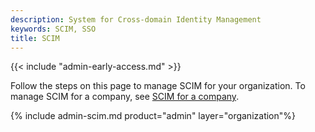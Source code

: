 ```yaml
---
description: System for Cross-domain Identity Management
keywords: SCIM, SSO
title: SCIM
---
```


{{< include "admin-early-access.md" >}}

Follow the steps on this page to manage SCIM for your organization. To manage SCIM for a company, see [SCIM for a company](/admin/company/settings/scim/).

{% include admin-scim.md product="admin" layer="organization"%}